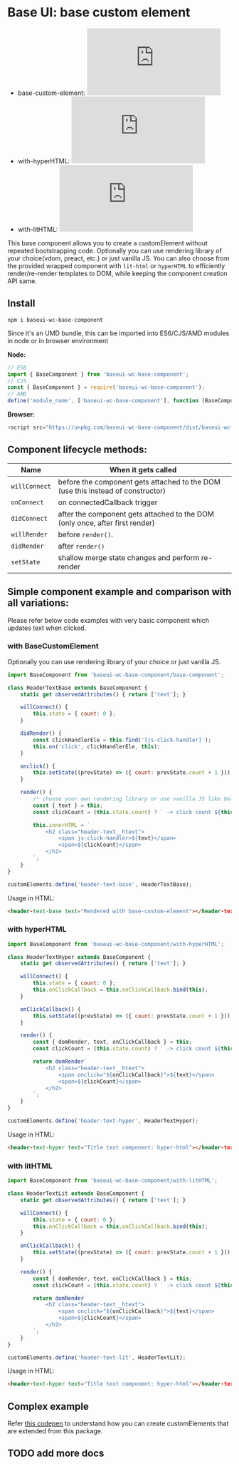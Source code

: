 # Base UI: base custom element

- base-custom-element: [![gzip size](http://img.badgesize.io/https://unpkg.com/baseui-wc-base-component/dist/base-component.min.js?compression=gzip)](https://unpkg.com/baseui-wc-base-component/dist/base-component.min.js)
- with-hyperHTML: [![gzip size](http://img.badgesize.io/https://unpkg.com/baseui-wc-base-component/dist/with-hyperHTML.min.js?compression=gzip)](https://unpkg.com/baseui-wc-base-component/dist/with-hyperHTML.min.js)
- with-litHTML: [![gzip size](http://img.badgesize.io/https://unpkg.com/baseui-wc-base-component/dist/with-litHTML.min.js?compression=gzip)](https://unpkg.com/baseui-wc-base-component/dist/with-litHTML.min)

This base component allows you to create a customElement without repeated bootstrapping code.
Optionally you can use rendering library of your choice(vdom, preact, etc.) or just vanilla JS.
You can also choose from the provided wrapped component with `lit-html` or `hyperHTML` to efficiently render/re-render templates to DOM, while keeping the component creation API same.

## Install
```
npm i baseui-wc-base-component
```

Since it's an UMD bundle, this can be imported into ES6/CJS/AMD modules in node or in browser environment

**Node:**
```js
// ES6
import { BaseComponent } from 'baseui-wc-base-component';
// CJS
const { BaseComponent } = require('baseui-wc-base-component');
// AMD
define('module_name', ['baseui-wc-base-component'], function (BaseComponent){});
```

**Browser:**
```js
<script src="https://unpkg.com/baseui-wc-base-component/dist/baseui-wc-base-component.js"></script>
```

## Component lifecycle methods:

| Name         | When it gets called                                                             |
|--------------|---------------------------------------------------------------------------------|
| `willConnect`| before the component gets attached to the DOM (use this instead of constructor) |
| `onConnect`  | on connectedCallback trigger                                                    |
| `didConnect` | after the component gets attached to the DOM (only once, after first render)    |
| `willRender` | before `render()`.                                                              |
| `didRender`  | after `render()`                                                                |
| `setState`   | shallow merge state changes and perform re-render                               |

## Simple component example and comparison with all variations:
Please refer below code examples with very basic component which updates text when clicked.

### with BaseCustomElement
Optionally you can use rendering library of your choice or just vanilla JS.

```js
import BaseComponent from 'baseui-wc-base-component/base-component';

class HeaderTextBase extends BaseComponent {
    static get observedAttributes() { return ['text']; }

    willConnect() {
        this.state = { count: 0 };
    }

    didRender() {
        const clickHandlerEle = this.find('[js-click-handler]');
        this.on('click', clickHandlerEle, this);
    }

    onclick() {
        this.setState((prevState) => ({ count: prevState.count + 1 }));
    }

    render() {
        /* choose your own rendering library or use vanilla JS like below */
        const { text } = this;
        const clickCount = (this.state.count) ? ` -> click count ${this.state.count}` : '';

        this.innerHTML = `
            <h2 class="header-text__htext">
                <span js-click-handler>${text}</span>
                <span>${clickCount}</span>
            </h2>
        `;
    }
}

customElements.define('header-text-base', HeaderTextBase);

```

Usage in HTML:

```html
<header-text-base text="Rendered with base-custom-element"></header-text-base>
```

### with hyperHTML

```js
import BaseComponent from 'baseui-wc-base-component/with-hyperHTML';

class HeaderTextHyper extends BaseComponent {
    static get observedAttributes() { return ['text']; }

    willConnect() {
        this.state = { count: 0 };
        this.onClickCallback = this.onClickCallback.bind(this);
    }

    onClickCallback() {
        this.setState((prevState) => ({ count: prevState.count + 1 }));
    }

    render() {
        const { domRender, text, onClickCallback } = this;
        const clickCount = (this.state.count) ? ` -> click count ${this.state.count}` : '';

        return domRender`
            <h2 class="header-text__htext">
                <span onclick="${onClickCallback}">${text}</span>
                <span>${clickCount}</span>
            </h2>
        `;
    }
}

customElements.define('header-text-hyper', HeaderTextHyper);
```

Usage in HTML:

```html
<header-text-hyper text="Title text component: hyper-html"></header-text-hyper>
```


### with litHTML

```js
import BaseComponent from 'baseui-wc-base-component/with-litHTML';

class HeaderTextLit extends BaseComponent {
    static get observedAttributes() { return ['text']; }

    willConnect() {
        this.state = { count: 0 };
        this.onClickCallback = this.onClickCallback.bind(this);
    }

    onClickCallback() {
        this.setState((prevState) => ({ count: prevState.count + 1 }));
    }

    render() {
        const { domRender, text, onClickCallback } = this;
        const clickCount = (this.state.count) ? ` -> click count ${this.state.count}` : '';

        return domRender`
            <h2 class="header-text__htext">
                <span onclick="${onClickCallback}">${text}</span>
                <span>${clickCount}</span>
            </h2>
        `;
    }
}

customElements.define('header-text-lit', HeaderTextLit);
```

Usage in HTML:

```html
<header-text-hyper text="Title text component: hyper-html"></header-text-hyper>
```

## Complex example
Refer [this codepen](https://codepen.io/dsadhanala/pen/XZZKej) to understand how you can create customElements that are extended from this package.

## TODO add more docs
